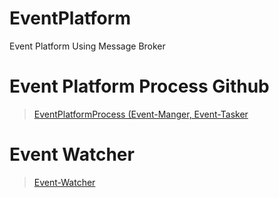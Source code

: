 # EventPlatform
Event Platform Using Message Broker 


# Event Platform Process Github
> [EventPlatformProcess (Event-Manger, Event-Tasker](https://github.com/tsdavid/EventPlatformProcess)

# Event Watcher
>[Event-Watcher](https://github.com/tsdavid/EventWatcher)

